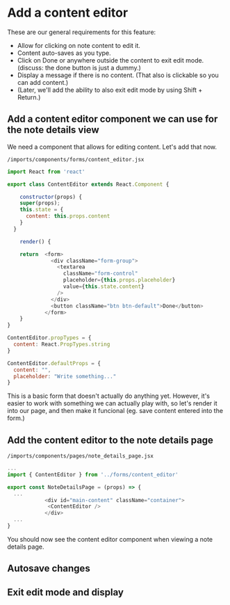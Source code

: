# Add a content editor
These are our general requirements for this feature:

- Allow for clicking on note content to edit it.
- Content auto-saves as you type.
- Click on Done or anywhere outside the content to exit edit mode. (discuss: the done button is just a dummy.)
- Display a message if there is no content. (That also is clickable so you can add content.)
- (Later, we'll add the ability to also exit edit mode by using Shift + Return.)


## Add a content editor component we can use for the note details view

We need a component that allows for editing content.  Let's add that now.

``` /imports/components/forms/content_editor.jsx ```

```js
import React from 'react'

export class ContentEditor extends React.Component {

	constructor(props) {
    super(props);
    this.state = {
      content: this.props.content
    }
  }

	render() {

    return  <form>
              <div className="form-group">
                <textarea
                  className="form-control"
                  placeholder={this.props.placeholder}
                  value={this.state.content}
                />
              </div>
              <button className="btn btn-default">Done</button>
            </form>
	}
}

ContentEditor.propTypes = { 
  content: React.PropTypes.string
}

ContentEditor.defaultProps = {
  content: "",
  placeholder: "Write something..."
}
```

This is a basic form that doesn't actually do anything yet.  However, it's easier to work with something we can actually play with, so let's  render it into our page, and then make it funcional (eg. save content entered into the form.)

## Add the content editor to the note details page

``` /imports/components/pages/note_details_page.jsx ```

```js
...
import { ContentEditor } from '../forms/content_editor'

export const NoteDetailsPage = (props) => {
  ...
            <div id="main-content" className="container">
             <ContentEditor />
            </div>
  ...
}
```

You should now see the content editor component when viewing a note details page.

## Autosave changes


## Exit edit mode and display


